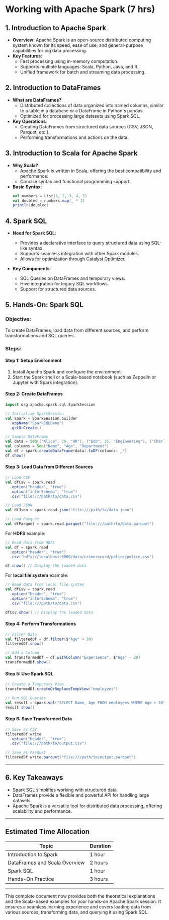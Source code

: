 # **Working with Apache Spark (7 hrs)**

## **1. Introduction to Apache Spark**
- **Overview**: Apache Spark is an open-source distributed computing system known for its speed, ease of use, and general-purpose capabilities for big data processing.
- **Key Features**:
  - Fast processing using in-memory computation.
  - Supports multiple languages: Scala, Python, Java, and R.
  - Unified framework for batch and streaming data processing.

## **2. Introduction to DataFrames**
- **What are DataFrames?**
  - Distributed collections of data organized into named columns, similar to a table in a database or a DataFrame in Python's pandas.
  - Optimized for processing large datasets using Spark SQL.
- **Key Operations**:
  - Creating DataFrames from structured data sources (CSV, JSON, Parquet, etc.).
  - Performing transformations and actions on the data.

## **3. Introduction to Scala for Apache Spark**
- **Why Scala?**
  - Apache Spark is written in Scala, offering the best compatibility and performance.
  - Concise syntax and functional programming support.
- **Basic Syntax**:
  ```scala
  val numbers = List(1, 2, 3, 4, 5)
  val doubled = numbers.map(_ * 2)
  println(doubled)
  ```

## **4. Spark SQL**
- **Need for Spark SQL**:
  - Provides a declarative interface to query structured data using SQL-like syntax.
  - Supports seamless integration with other Spark modules.
  - Allows for optimization through Catalyst Optimizer.

- **Key Components**:
  - SQL Queries on DataFrames and temporary views.
  - Hive integration for legacy SQL workflows.
  - Support for structured data sources.

## **5. Hands-On: Spark SQL**

### **Objective**:
To create DataFrames, load data from different sources, and perform transformations and SQL queries.

### **Steps**:

#### **Step 1: Setup Environment**
1. Install Apache Spark and configure the environment.
2. Start the Spark shell or a Scala-based notebook (such as Zeppelin or Jupyter with Spark integration).

#### **Step 2: Create DataFrames**
```scala
import org.apache.spark.sql.SparkSession

// Initialize SparkSession
val spark = SparkSession.builder
  .appName("SparkSQLDemo")
  .getOrCreate()

// Sample DataFrame
val data = Seq(("Alice", 30, "HR"), ("Bob", 25, "Engineering"), ("Charlie", 35, "Finance"))
val columns = Seq("Name", "Age", "Department")
val df = spark.createDataFrame(data).toDF(columns: _*)
df.show()
```

#### **Step 3: Load Data from Different Sources**

```scala
// Load CSV
val dfCsv = spark.read
  .option("header", "true")
  .option("inferSchema", "true")
  .csv("file:///path/to/data.csv")

// Load JSON
val dfJson = spark.read.json("file:///path/to/data.json")

// Load Parquet
val dfParquet = spark.read.parquet("file:///path/to/data.parquet")
```

For **HDFS** example:
```scala
// Read data from HDFS
val df = spark.read
  .option("header", "true")
  .csv("hdfs://localhost:9000/data/crimerecord/police/police.csv")

df.show() // Display the loaded data
```

For **local file system** example:
```scala
// Read data from local file system
val dfCsv = spark.read
  .option("header", "true")
  .option("inferSchema", "true")
  .csv("file:///path/to/data.csv")

dfCsv.show() // Display the loaded data
```

#### **Step 4: Perform Transformations**
```scala
// Filter Data
val filteredDf = df.filter($"Age" > 30)
filteredDf.show()

// Add a Column
val transformedDf = df.withColumn("Experience", $"Age" - 20)
transformedDf.show()
```

#### **Step 5: Use Spark SQL**
```scala
// Create a Temporary View
transformedDf.createOrReplaceTempView("employees")

// Run SQL Queries
val result = spark.sql("SELECT Name, Age FROM employees WHERE Age > 30")
result.show()
```

#### **Step 6: Save Transformed Data**
```scala
// Save as CSV
filteredDf.write
  .option("header", "true")
  .csv("file:///path/to/output.csv")

// Save as Parquet
filteredDf.write.parquet("file:///path/to/output.parquet")
```

---

## **6. Key Takeaways**
- Spark SQL simplifies working with structured data.
- DataFrames provide a flexible and powerful API for handling large datasets.
- Apache Spark is a versatile tool for distributed data processing, offering scalability and performance.

---

## **Estimated Time Allocation**
| **Topic**                        | **Duration** |
|-----------------------------------|--------------|
| Introduction to Spark             | 1 hour       |
| DataFrames and Scala Overview     | 2 hours      |
| Spark SQL                         | 1 hour       |
| Hands-On Practice                 | 3 hours      |

---

This complete document now provides both the theoretical explanations and the Scala-based examples for your hands-on Apache Spark session. It ensures a seamless learning experience and covers loading data from various sources, transforming data, and querying it using Spark SQL.
